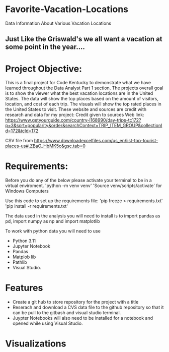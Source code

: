 # Favorite-Vacation-Locations
Data Information About Various Vacation Locations


## Just Like the Griswald's we all want a vacation at some point in the year....
# Project Objective:
This is a final project for Code Kentucky to demonstrate what we have learned throughout the Data Analyst Part 1 section. The projects overall goal is to show the viewer what the best vacation locations are in the United States. The data will show the top places based on the amount of visitors, location, and cost of each trip. The visuals will show the top rated places in the United States to visit. These website and sources are credit with research and data for my project: 
Credit given to sources Web link: https://www.getyourguide.com/country-l168990/day-trips-tc172?p=3&sort=popularity&order&searchContext=TRIP_ITEM_GROUP&collectionId=172&tcId=172

CSV file from https://www.downloadexcelfiles.com/us_en/list-top-tourist-places-us#.ZBaO_HbMK5c&gsc.tab=0

# Requirements:
Before you do any of the below please activate your terminal to be in a virtual enviroment.
'python -m venv venv'
'Source venv/scripts/activate' for Windows Computers

Use this code to  set up the requirements file:
'pip freeze > requirements.txt'
'pip install -r requirements.txt'

The data used in the analysis you will need to install is to 
import pandas as pd, import numpy as np and import matplotlib 

To work with python data you will need to use 
* Python 3.11 
* Jupyter Notebook 
* Pandas 
* Matplob lib 
* Pathlib
* Visual Studio. 
# Features
* Create a git hub to store repository for the project with a title 
* Reserach and download a CVS data file to the github repository so that it can be pull to the gitbash and visual studio terminal. 
* Juypter Notebooks will also need to be installed for a notebook and opened while using Visual Studio.
# Visualizations 

